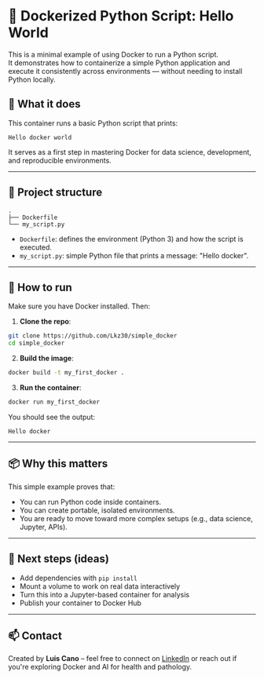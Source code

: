 # 🐳 Dockerized Python Script: Hello World

This is a minimal example of using Docker to run a Python script.  
It demonstrates how to containerize a simple Python application and execute it consistently across environments — without needing to install Python locally.

## 🧠 What it does

This container runs a basic Python script that prints:

```
Hello docker world
```

It serves as a first step in mastering Docker for data science, development, and reproducible environments.

---

## 📁 Project structure

```
.
├── Dockerfile
└── my_script.py
```

- `Dockerfile`: defines the environment (Python 3) and how the script is executed.
- `my_script.py`: simple Python file that prints a message: "Hello docker".

---

## 🚀 How to run

Make sure you have Docker installed. Then:

1. **Clone the repo**:

```bash
git clone https://github.com/Lkz30/simple_docker
cd simple_docker
```

2. **Build the image**:

```bash
docker build -t my_first_docker .
```

3. **Run the container**:

```bash
docker run my_first_docker
```

You should see the output:

```
Hello docker 
```

---

## 📦 Why this matters

This simple example proves that:

- You can run Python code inside containers.
- You can create portable, isolated environments.
- You are ready to move toward more complex setups (e.g., data science, Jupyter, APIs).

---

## 🔧 Next steps (ideas)

- Add dependencies with `pip install`
- Mount a volume to work on real data interactively
- Turn this into a Jupyter-based container for analysis
- Publish your container to Docker Hub

---

## 📫 Contact

Created by **Luis Cano** – feel free to connect on [LinkedIn](https://www.linkedin.com/in/luiscanoayestas) or reach out if you're exploring Docker and AI for health and pathology.
